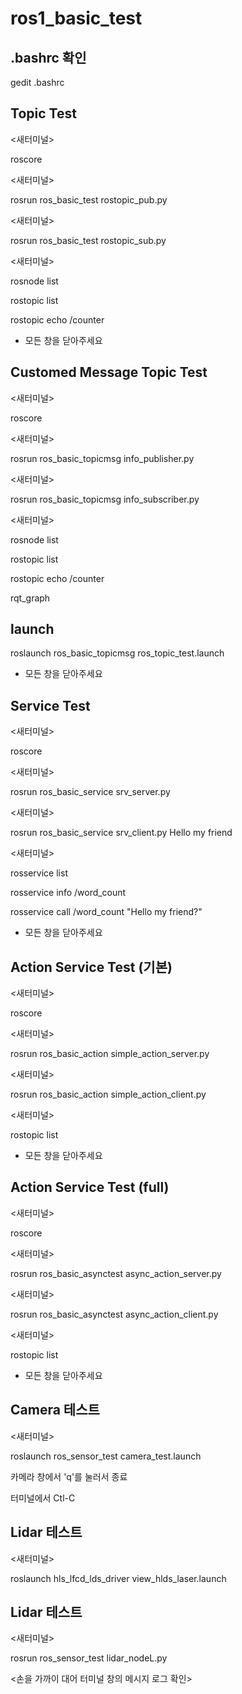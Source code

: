 # ros1_basic_test

## .bashrc 확인

gedit .bashrc

## Topic Test

<새터미널> 

roscore

<새터미널> 

rosrun ros_basic_test rostopic_pub.py

<새터미널> 

rosrun ros_basic_test rostopic_sub.py

<새터미널> 

rosnode list

rostopic list

rostopic echo /counter

* 모든 창을 닫아주세요

## Customed Message Topic Test

<새터미널>

roscore

<새터미널>

rosrun ros_basic_topicmsg info_publisher.py

<새터미널>

rosrun ros_basic_topicmsg info_subscriber.py

<새터미널>

rosnode list

rostopic list

rostopic echo /counter

rqt_graph

## launch

roslaunch ros_basic_topicmsg ros_topic_test.launch 

* 모든 창을 닫아주세요

## Service Test

<새터미널> 

roscore

<새터미널> 

rosrun ros_basic_service srv_server.py

<새터미널> 

rosrun ros_basic_service srv_client.py Hello my friend

<새터미널> 

rosservice list

rosservice info /word_count

rosservice call /word_count "Hello my friend?"

* 모든 창을 닫아주세요

## Action Service Test (기본)

<새터미널> 

roscore

<새터미널> 

rosrun ros_basic_action simple_action_server.py

<새터미널> 

rosrun ros_basic_action simple_action_client.py

<새터미널> 

rostopic list

* 모든 창을 닫아주세요

## Action Service Test (full)

<새터미널> 

roscore

<새터미널> 

rosrun ros_basic_asynctest async_action_server.py

<새터미널> 

rosrun ros_basic_asynctest async_action_client.py

<새터미널> 

rostopic list

* 모든 창을 닫아주세요

## Camera 테스트

<새터미널> 

roslaunch ros_sensor_test camera_test.launch

카메라 창에서 'q'를 눌러서 종료

터미널에서 Ctl-C

## Lidar 테스트

<새터미널> 

roslaunch hls_lfcd_lds_driver view_hlds_laser.launch

## Lidar 테스트

<새터미널> 

rosrun ros_sensor_test lidar_nodeL.py

<손을 가까이 대어 터미널 창의 메시지 로그 확인>


